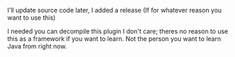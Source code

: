 I'll update source code later, I added a release (If for whatever reason you want to use this)

I needed you can decompile this plugin I don't care; theres no reason to use this as a framework if you want to learn.  Not the person you want to learn Java from right now.
